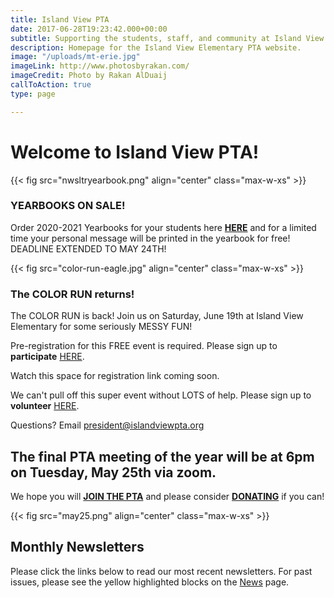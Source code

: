 ```yaml
---
title: Island View PTA
date: 2017-06-28T19:23:42.000+00:00
subtitle: Supporting the students, staff, and community at Island View Elementary.
description: Homepage for the Island View Elementary PTA website.
image: "/uploads/mt-erie.jpg"
imageLink: http://www.photosbyrakan.com/
imageCredit: Photo by Rakan AlDuaij
callToAction: true
type: page

---
```

# Welcome to Island View PTA!

{{< fig src="nwsltryearbook.png" align="center" class="max-w-xs" >}}

### YEARBOOKS ON SALE!

Order 2020-2021 Yearbooks for your students here [**HERE**](https://www.islandviewpta.org/yearbook) and for a limited time your personal message will be printed in the yearbook for free!  DEADLINE EXTENDED TO MAY 24TH!

{{< fig src="color-run-eagle.jpg" align="center" class="max-w-xs" >}}

### The COLOR RUN returns!

The COLOR RUN is back! Join us on Saturday, June 19th at Island View Elementary for some seriously MESSY FUN!

Pre-registration for this FREE event is required. Please sign up to **participate** [HERE](https://www.islandviewpta.org/colorrun "here").

Watch this space for registration link coming soon.

We can't pull off this super event without LOTS of help. Please sign up to **volunteer** [HERE](https://forms.gle/KLuzByabFTgcaVb66 "here").

Questions? Email president@islandviewpta.org

## The final PTA meeting of the year will be at 6pm on Tuesday, May 25th via zoom.

We hope you will [**JOIN THE PTA**](https://www.islandviewpta.org/membership) and please consider [**DONATING**](https://www.islandviewpta.org/donate) if you can!

{{< fig src="may25.png" align="center" class="max-w-xs" >}}

## Monthly Newsletters

Please click the links below to read our most recent newsletters. For past issues, please see the yellow highlighted blocks on the [News](/news) page.